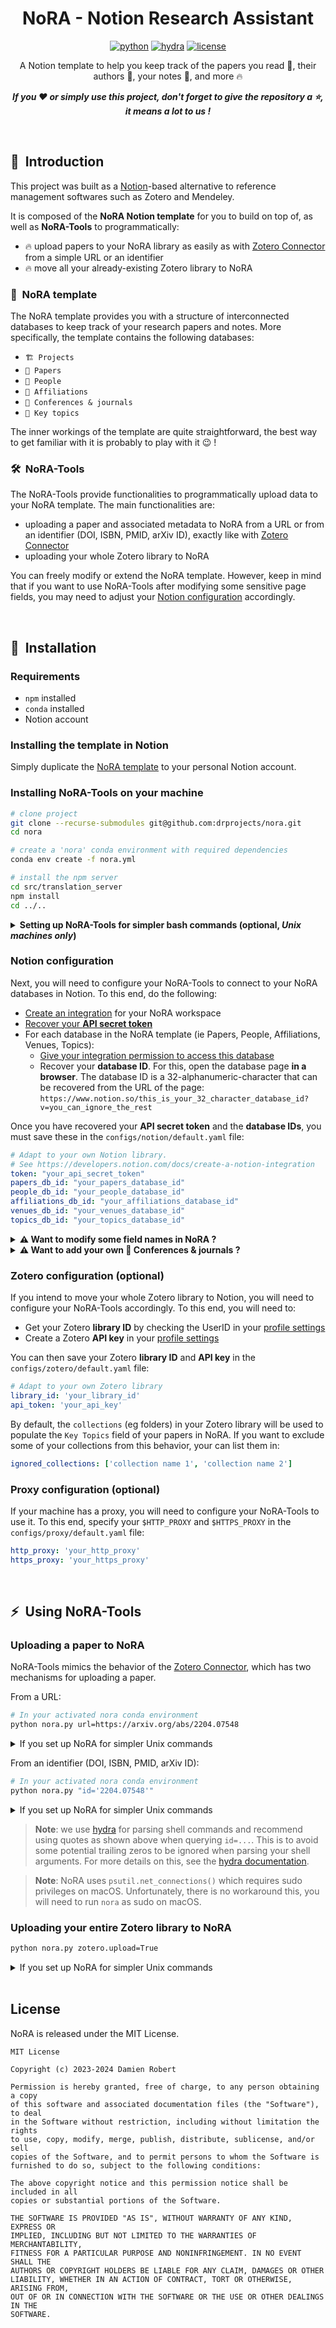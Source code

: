 <div align="center">

# NoRA - Notion Research Assistant 

[![python](https://img.shields.io/badge/-Python-blue?logo=python&logoColor=white)](https://github.com/pre-commit/pre-commit)
[![hydra](https://img.shields.io/badge/Config-Hydra_1.2-89b8cd)](https://hydra.cc/)
[![license](https://img.shields.io/badge/License-MIT-green.svg?labelColor=gray)](https://github.com/ashleve/lightning-hydra-template#license)

A Notion template to help you keep track of the papers you read 📜, their authors 👤, 
your notes 📝, and more 🔥

**_If you ❤️ or simply use this project, don't forget to give the repository a ⭐,
it means a lot to us !_**
</div>

<br>

## 📌  Introduction

This project was built as a [Notion](https://www.notion.so)-based alternative to 
reference management softwares such as Zotero and Mendeley.

It is composed of the **NoRA Notion template** for you to build on top of, as 
well as **NoRA-Tools** to programmatically:
- 🔥 upload papers to your NoRA library as easily as with 
[Zotero Connector](https://www.zotero.org/download/connectors) from a simple URL or an identifier
- 🔥 move all your already-existing Zotero library to NoRA

### 🧪  NoRA template

The NoRA template provides you with a structure of interconnected databases to 
keep track of your research papers and notes.
More specifically, the template contains the following databases:
- `🏗️ Projects`
- `📜 Papers`
- `👤 People`
- `🏢 Affiliations`
- `🤹 Conferences & journals`
- `🧲 Key topics`

The inner workings of the template are quite straightforward, the best way to 
get familiar with it is probably to play with it 😉 !

### 🛠  NoRA-Tools

The NoRA-Tools provide functionalities to programmatically upload data to your 
NoRA template. The main functionalities are:

- uploading a paper and associated metadata to NoRA from a URL or 
from an identifier (DOI, ISBN, PMID, arXiv ID), exactly like with 
[Zotero Connector](https://www.zotero.org/download/connectors)
- uploading your whole Zotero library to NoRA 

You can freely modify or extend the NoRA template. However, keep in mind that if 
you want to use NoRA-Tools after modifying some sensitive page fields, you may 
need to adjust your [Notion configuration](###notion-configuration) accordingly.

<br>

## 🧱  Installation

### Requirements
- `npm` installed
- `conda` installed
- Notion account

### Installing the template in Notion

Simply duplicate the [NoRA template](https://silent-switch-780.notion.site/Template-research-library-286d3393a7e845c6a689a5c693790987) to your personal Notion account.

### Installing NoRA-Tools on your machine

```bash
# clone project
git clone --recurse-submodules git@github.com:drprojects/nora.git
cd nora

# create a 'nora' conda environment with required dependencies
conda env create -f nora.yml

# install the npm server
cd src/translation_server
npm install
cd ../..
```


<details>
<summary><b>Setting up NoRA-Tools for simpler bash commands (optional, <i>Unix machines only</i>)</b></summary>

As you will see below, executing NoRA-Tools requires activating a conda 
environment and calling a python script following a specific syntax. 
For more convenience, it is also possible to configure NoRA to be called 
using a simpler bash syntax on Unix machines. 

To set this up on your machine, you simply need to run the following 
script once and for all:

```bash
scripts/add_nora_to_path_unix
```

Make sure your restart your terminal ro source the `.bashrc` to apply 
the changes:

```bash
source ~/.bashrc
```

</details>

### Notion configuration

Next, you will need to configure your NoRA-Tools to connect to your NoRA databases in Notion.
To this end, do the following:
- [Create an integration](https://developers.notion.com/docs/create-a-notion-integration) for your NoRA workspace
- [Recover your **API secret token**](https://developers.notion.com/docs/create-a-notion-integration#get-your-api-secret)
- For each database in the NoRA template (ie Papers, People, Affiliations, Venues, Topics):
  - [Give your integration permission to access this database](https://developers.notion.com/docs/create-a-notion-integration#give-your-integration-page-permissions)
  - Recover your **database ID**. For this, open the database page **in a browser**. The
database ID is a 32-alphanumeric-character that can be recovered from the URL of the page:
`https://www.notion.so/this_is_your_32_character_database_id?v=you_can_ignore_the_rest`

Once you have recovered your **API secret token** and the **database IDs**, you must save 
these in the `configs/notion/default.yaml` file:

````yaml
# Adapt to your own Notion library.
# See https://developers.notion.com/docs/create-a-notion-integration
token: "your_api_secret_token"
papers_db_id: "your_papers_database_id"
people_db_id: "your_people_database_id"
affiliations_db_id: "your_affiliations_database_id"
venues_db_id: "your_venues_database_id"
topics_db_id: "your_topics_database_id"
````

<details>
<summary><b>⚠️ Want to modify some field names in NoRA ?️</b></summary>

By default, NoRA-Tools expect the attribute fields (eg column names in Notion) of your papers, people, etc. to have specific values.
If you want to adjust those, you will also need to adjust the `configs/notion/default.yaml` file:

````yaml
# If you happen to modify your field names in Notion, update the
# following database-specific keys
person_keys:
    name: 'Name'
    affiliations: '🏢 Affiliations'
    papers: '📜 Papers'
    website: 'Website'

paper_keys:
    name: 'Name'
    authors: '👤 Authors'
    abstract:  'Abstract'
    topics: '🧲 Key topics'
    url: 'URL'
    to_read: 'Reading status'
    year: 'Year'
    venue:  '🤹 Venue'

affiliation_keys:
    name: 'Name'

venue_keys:
    name: 'Name'
````

</details>

<details>
<summary><b>
⚠️ Want to add your own 🤹 Conferences & journals ?️</b></summary>

By default, when parsing a paper from a remote database, NoRA-Tools will try to 
figure out which `🤹 Conferences & journals` to place it under. However, one 
can hardly account for all possible conference and journal names, nor for all 
the slight formatting differences used to describe how a paper was published. 
Yet, we attempt to group the most frequent ones using a predefined `VENUES` 
dictionary in `src/utils/venues.py`.

If many papers from your library are from a conference or journal absent from 
this dictionary, and you would like them to be grouped under the same 
`🤹 Conferences & journals` item, you can simply append your own entries in 
`VENUES`, using the following format:

````python
lowercase_match_to_search_for_in_remote_metadata: 'shorthand_under_which_to_group'
````

</details>


### Zotero configuration (optional)

If you intend to move your whole Zotero library to Notion, you will need to configure 
your NoRA-Tools accordingly.
To this end, you will need to:
- Get your Zotero **library ID** by checking the UserID in your [profile settings](https://www.zotero.org/settings/keys)
- Create a Zotero **API key** in your [profile settings](https://www.zotero.org/settings/keys)

You can then save your Zotero **library ID** and **API key** in the 
`configs/zotero/default.yaml` file:

````yaml
# Adapt to your own Zotero library
library_id: 'your_library_id'
api_token: 'your_api_key'
````

By default, the `collections` (eg folders) in your Zotero library will be used to 
populate the `Key Topics` field of your papers in NoRA.
If you want to exclude some of your collections from this behavior, your can list 
them in:

````yaml
ignored_collections: ['collection name 1', 'collection name 2']
````

### Proxy configuration (optional)

If your machine has a proxy, you will need to configure your NoRA-Tools to use it.
To this end, specify your `$HTTP_PROXY` and `$HTTPS_PROXY` in the 
`configs/proxy/default.yaml` file:

````yaml
http_proxy: 'your_http_proxy'
https_proxy: 'your_https_proxy'
````

<br>

## ⚡  Using NoRA-Tools

### Uploading a paper to NoRA

NoRA-Tools mimics the behavior of the 
[Zotero Connector](https://www.zotero.org/download/connectors), which 
has two mechanisms for uploading a paper.

From a URL:

```bash
# In your activated nora conda environment
python nora.py url=https://arxiv.org/abs/2204.07548
```

<details>
<summary>If you set up NoRA for simpler Unix commands</summary>

```bash
nora url=https://arxiv.org/abs/2204.07548
```

</details>

From an identifier (DOI, ISBN, PMID, arXiv ID):

```bash
# In your activated nora conda environment
python nora.py "id='2204.07548'"
```

<details>
<summary>If you set up NoRA for simpler Unix commands</summary>

```bash
nora "id='2204.07548'"
```

</details>

> **Note**: we use [hydra](https://hydra.cc) for parsing shell commands and 
> recommend using quotes as shown above when querying `id=...`. This is to
> avoid some potential trailing zeros to be ignored when parsing your shell 
> arguments. For more details on this, see the 
> [hydra documentation](https://hydra.cc/docs/1.2/advanced/override_grammar/basic/#quoted-values).

> **Note**: NoRA uses `psutil.net_connections()` which requires sudo 
> privileges on macOS. Unfortunately, there is no workaround this, you will
> need to run `nora` as sudo on macOS.

### Uploading your entire Zotero library to NoRA

```bash
python nora.py zotero.upload=True
```

<details>
<summary>If you set up NoRA for simpler Unix commands</summary>

```bash
nora zotero.upload=True
```

</details>

<br>

## License

NoRA is released under the MIT License.

```
MIT License

Copyright (c) 2023-2024 Damien Robert

Permission is hereby granted, free of charge, to any person obtaining a copy
of this software and associated documentation files (the "Software"), to deal
in the Software without restriction, including without limitation the rights
to use, copy, modify, merge, publish, distribute, sublicense, and/or sell
copies of the Software, and to permit persons to whom the Software is
furnished to do so, subject to the following conditions:

The above copyright notice and this permission notice shall be included in all
copies or substantial portions of the Software.

THE SOFTWARE IS PROVIDED "AS IS", WITHOUT WARRANTY OF ANY KIND, EXPRESS OR
IMPLIED, INCLUDING BUT NOT LIMITED TO THE WARRANTIES OF MERCHANTABILITY,
FITNESS FOR A PARTICULAR PURPOSE AND NONINFRINGEMENT. IN NO EVENT SHALL THE
AUTHORS OR COPYRIGHT HOLDERS BE LIABLE FOR ANY CLAIM, DAMAGES OR OTHER
LIABILITY, WHETHER IN AN ACTION OF CONTRACT, TORT OR OTHERWISE, ARISING FROM,
OUT OF OR IN CONNECTION WITH THE SOFTWARE OR THE USE OR OTHER DEALINGS IN THE
SOFTWARE.
```
